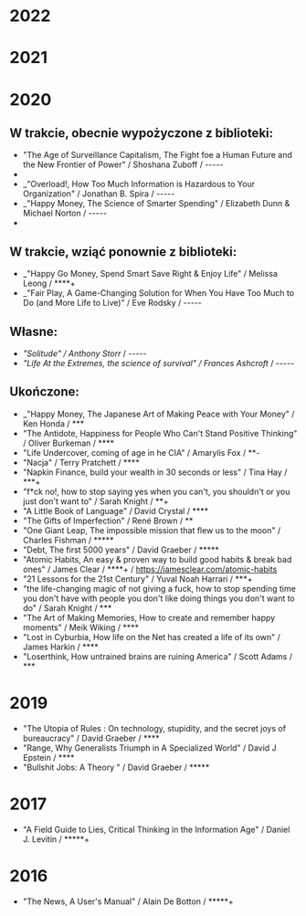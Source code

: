 
# 2022

# 2021

# 2020

## W trakcie, obecnie wypożyczone z biblioteki:

- "The Age of Surveillance Capitalism, The Fight foe a Human Future and the New Frontier of Power" / Shoshana Zuboff / -----
- 
- _"Overload!, How Too Much Information is Hazardous to Your Organization" / Jonathan B. Spira / -----
- _"Happy Money, The Science of Smarter Spending" / Elizabeth Dunn & Michael Norton / -----
- 
## W trakcie, wziąć ponownie z biblioteki:
- _"Happy Go Money, Spend Smart Save Right & Enjoy Life" / Melissa Leong / ****+
- _"Fair Play, A Game-Changing Solution for When You Have Too Much to Do (and More Life to Live)" / Eve Rodsky / -----

## Własne:
- _"Solitude" / Anthony Storr_ / -----
- _"Life At the Extremes, the science of survival" / Frances Ashcroft_ / -----

## Ukończone:

- _"Happy Money, The Japanese Art of Making Peace with Your Money" / Ken Honda / ***
- "The Antidote, Happiness for People Who Can't Stand Positive Thinking" / Oliver Burkeman / ****
- "Life Undercover, coming of age in he CIA" / Amarylis Fox / **-
- "Nacja" / Terry Pratchett / ****
- "Napkin Finance, build your wealth in 30 seconds or less" / Tina Hay / ***+
- "f*ck no!, how to stop saying yes when you can't, you shouldn't or you just don't want to" / Sarah Knight / **+
- "A Little Book of Language" / David Crystal / ****
- "The Gifts of Imperfection" / René Brown / **
- "One Giant Leap, The impossible mission that flew us to the moon" / Charles Fishman / *****
- "Debt, The first 5000 years" / David Graeber / *****
- "Atomic Habits, An easy & proven way to build good habits & break bad ones" / James Clear / ****+ / https://jamesclear.com/atomic-habits
- "21 Lessons for the 21st Century" / Yuval Noah Harrari / ***+
- "the life-changing magic of not giving a fuck, how to stop spending time you don't have with people you don't like doing things you don't want to do" / Sarah Knight / ***
- "The Art of Making Memories, How to create and remember happy moments" / Meik Wiking / ****
- "Lost in Cyburbia, How life on the Net has created a life of its own" / James Harkin / ****
- "Loserthink, How untrained brains are ruining America" / Scott Adams / ***

# 2019

- "The Utopia of Rules : On technology, stupidity, and the secret joys of bureaucracy" / David Graeber / ****
- "Range, Why Generalists Triumph in A Specialized World" / David J Epstein / ****
- "Bullshit Jobs: A Theory " / David Graeber / *****

# 2017

- "A Field Guide to Lies, Critical Thinking in the Information Age" / Daniel J. Levitin / *****+

# 2016

- "The News, A User's Manual" / Alain De Botton / *****+


